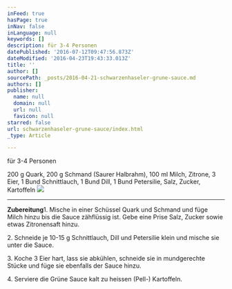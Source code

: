 ```yaml
---
inFeed: true
hasPage: true
inNav: false
inLanguage: null
keywords: []
description: für 3-4 Personen
datePublished: '2016-07-12T09:47:56.873Z'
dateModified: '2016-04-23T19:43:33.013Z'
title: ''
author: []
sourcePath: _posts/2016-04-21-schwarzenhaseler-grune-sauce.md
authors: []
publisher:
  name: null
  domain: null
  url: null
  favicon: null
starred: false
url: schwarzenhaseler-grune-sauce/index.html
_type: Article

---
```

für 3-4 Personen

200 g Quark, 200 g Schmand (Saurer Halbrahm), 100 ml Milch, Zitrone, 3 Eier, 1 Bund Schnittlauch, 1 Bund Dill, 1 Bund Petersilie, Salz, Zucker, Kartoffeln
![](https://the-grid-user-content.s3-us-west-2.amazonaws.com/4d1d9f7a-a148-4375-9f69-4869ea4bab10.jpg)

****

**Zubereitung**1\. Mische in einer Schüssel Quark und Schmand und füge Milch hinzu bis die Sauce zähflüssig ist. Gebe eine Prise Salz, Zucker sowie etwas Zitronensaft hinzu.

2\. Schneide je 10-15 g Schnittlauch, Dill und Petersilie klein und mische sie unter die Sauce.

3\. Koche 3 Eier hart, lass sie abkühlen, schneide sie in mundgerechte Stücke und füge sie ebenfalls der Sauce hinzu.

4\. Serviere die Grüne Sauce kalt zu heissen (Pell-) Kartoffeln.